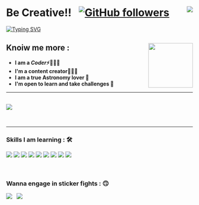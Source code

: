 # Be Creative!! &nbsp; [![GitHub followers](https://img.shields.io/github/followers/kriti-rana15.svg?style=social&label=Followers)](https://github.com/kriti-rana15?tab=followers)  <img align="right" src="https://profile-counter.glitch.me/kriti-rana15/count.svg" />
[![Typing SVG](https://readme-typing-svg.herokuapp.com?font=Architects+Daughter&color=63C5DA&size=30&lines=Hey!+It's+Kriti!;I'm+a+learning+coder...;I'm+a+CRAZY+Cricket+Player;And+I'm+a+proud+GitHub+user)](https://git.io/typing-svg)

## Knoiw me more : <img width="120" align="right" src="https://user-images.githubusercontent.com/83504276/146778999-93e901fd-80eb-4118-8a0d-39df011e32b4.png">

  -  **I am a ***Coder***⚡🧙🏻‍♂️**
  -  **I'm a content creator👩🏻‍💻**
  -  **I am a true Astronomy lover 🔬**
  -  **I'm open to learn and take challenges 🌊**

<hr><br>

<img align="center" src="http://github-readme-streak-stats.herokuapp.com?user=kriti-rana15&theme=dark&date_format=M%20j%5B%2C%20Y%5D&background=0A0015&fire=00B1DD&ring=00C0DD&currStreakLabel=00C6DD">
     
<br><hr>

### Skills I am learning : 🛠

<img src="https://img.shields.io/badge/c++%20-%2300599C.svg?&style=for-the-badge&logo=c%2B%2B&logoColor=white">   <img src="https://img.shields.io/badge/python%20-%2314354C.svg?&style=for-the-badge&logo=python&logoColor=white">   <img src="https://img.shields.io/badge/javascript%20-%23323330.svg?&style=for-the-badge&logo=javascript&logoColor=%23F7DF1E">  <img src="https://img.shields.io/badge/html5%20-%23E34F26.svg?&style=for-the-badge&logo=html5&logoColor=white">  <img src="https://img.shields.io/badge/css3%20-%231572B6.svg?&style=for-the-badge&logo=css3&logoColor=white"> 
<img src="https://img.shields.io/badge/bootstrap%20-%23563D7C.svg?&style=for-the-badge&logo=bootstrap&logoColor=white">   <img src="https://img.shields.io/badge/git%20-%23F05033.svg?&style=for-the-badge&logo=git&logoColor=white"/>   <img src="http://img.shields.io/badge/-VS%20Code-000000?style=for-the-badge&logo=Visual-studio-code&logoColor=blue"> 
<img src="https://img.shields.io/badge/Adobe%20Photoshop-31A8FF?style=for-the-badge&logo=Adobe%20Photoshop&logoColor=black">
<br><br><br>

### Wanna engage in sticker fights : :upside_down_face:
<a href="mailto:kritirana874@gmail.com "><img src="https://img.shields.io/badge/Gmail-D14836?style=for-the-badge&logo=gmail&logoColor=white"></a> &nbsp;  <a href="https://kriti-rana15.github.io/"><img src="https://img.shields.io/badge/website-000000?style=for-the-badge&logo=About.me&logoColor=white"></a>
  
